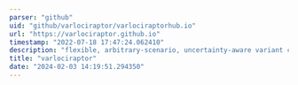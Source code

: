 ```yaml
---
parser: "github"
uid: "github/varlociraptor/varlociraptorhub.io"
url: "https://varlociraptor.github.io"
timestamp: "2022-07-18 17:47:24.062410"
description: "flexible, arbitrary-scenario, uncertainty-aware variant calling with parameter free filtration via FDR control."
title: "varlociraptor"
date: "2024-02-03 14:19:51.294350"
---
```

